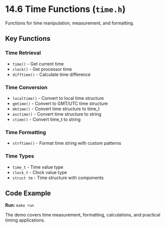 # 14.6 Time Functions (`time.h`)

Functions for time manipulation, measurement, and formatting.

## Key Functions

### Time Retrieval
- `time()` - Get current time
- `clock()` - Get processor time
- `difftime()` - Calculate time difference

### Time Conversion
- `localtime()` - Convert to local time structure
- `gmtime()` - Convert to GMT/UTC time structure
- `mktime()` - Convert time structure to time_t
- `asctime()` - Convert time structure to string
- `ctime()` - Convert time_t to string

### Time Formatting
- `strftime()` - Format time string with custom patterns

### Time Types
- `time_t` - Time value type
- `clock_t` - Clock value type
- `struct tm` - Time structure with components

## Code Example

**Run:** `make run`

The demo covers time measurement, formatting, calculations, and practical timing applications.
